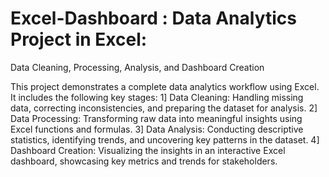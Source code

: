 # Excel-Dashboard : Data Analytics Project in Excel: 
Data Cleaning, Processing, Analysis, and Dashboard Creation

This project demonstrates a complete data analytics workflow using Excel. It includes the following key stages:
1] Data Cleaning: Handling missing data, correcting inconsistencies, and preparing the dataset for analysis.
2] Data Processing: Transforming raw data into meaningful insights using Excel functions and formulas.
3] Data Analysis: Conducting descriptive statistics, identifying trends, and uncovering key patterns in the dataset.
4] Dashboard Creation: Visualizing the insights in an interactive Excel dashboard, showcasing key metrics and trends for stakeholders.
